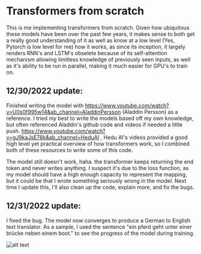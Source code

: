 # Transformers from scratch
This is me implementing transformers from scratch. 
Given how ubiquitous these models have been over the past few years, it makes sense to both get a really good understanding of it
as well as know at a low level (Yes, Pytorch is low level for me) how it works, as since its inception, it largely renders RNN's and
LSTM's obselete because of its self-attention mechanism allowing limitless knowledge of previously seen inputs, as well as it's ability to be run in parallel, making it much easier for GPU's to train on.

## 12/30/2022 update:
Finished writing the model with https://www.youtube.com/watch?v=U0s0f995w14&ab_channel=AladdinPersson (Aladdin Persson) as a reference. I tried my best
to write the models based off my own knowledge, but often referenced Aladdin's github code and videos if needed a little push. https://www.youtube.com/watch?v=gJ9kaJsE78k&ab_channel=HeduAI , Hedu AI's videos provided a good high level yet practical overview of how transformers work, so I combined both of these
resources to write some of this code.

The model still doesn't work, haha. the transformer keeps returning the end token and never writes anything. I suspect it's due to the loss function, as
my model should have a high enough capacity to represent the mapping, but it could be that I wrote something seriously wrong in the model. Next time I
update this, I'll also clean up the code, explain more, and fix the bugs.

## 12/31/2022 update:
I fixed the bug. The model now converges to produce a German to English text translator. As a sample, I used the sentence "ein pferd geht unter einer brücke neben einem boot." to see the progress of the model during training. 

![alt text](https://github.com/alskaf1293/transformer/images/translateSentence.PNG?raw=true)

